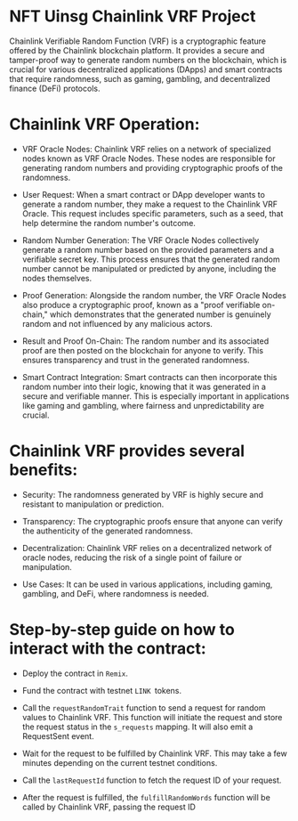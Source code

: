 # NFT Uinsg Chainlink VRF Project

Chainlink Verifiable Random Function (VRF) is a cryptographic feature offered by the Chainlink blockchain platform. It provides a secure and tamper-proof way to generate random numbers on the blockchain, which is crucial for various decentralized applications (DApps) and smart contracts that require randomness, such as gaming, gambling, and decentralized finance (DeFi) protocols.

# Chainlink VRF Operation:

- VRF Oracle Nodes: Chainlink VRF relies on a network of specialized nodes known as VRF Oracle Nodes. These nodes are responsible for generating random numbers and providing cryptographic proofs of the randomness.

- User Request: When a smart contract or DApp developer wants to generate a random number, they make a request to the Chainlink VRF Oracle. This request includes specific parameters, such as a seed, that help determine the random number's outcome.

- Random Number Generation: The VRF Oracle Nodes collectively generate a random number based on the provided parameters and a verifiable secret key. This process ensures that the generated random number cannot be manipulated or predicted by anyone, including the nodes themselves.

- Proof Generation: Alongside the random number, the VRF Oracle Nodes also produce a cryptographic proof, known as a "proof verifiable on-chain," which demonstrates that the generated number is genuinely random and not influenced by any malicious actors.

- Result and Proof On-Chain: The random number and its associated proof are then posted on the blockchain for anyone to verify. This ensures transparency and trust in the generated randomness.

- Smart Contract Integration: Smart contracts can then incorporate this random number into their logic, knowing that it was generated in a secure and verifiable manner. This is especially important in applications like gaming and gambling, where fairness and unpredictability are crucial.

# Chainlink VRF provides several benefits:

- Security: The randomness generated by VRF is highly secure and resistant to manipulation or prediction.

- Transparency: The cryptographic proofs ensure that anyone can verify the authenticity of the generated randomness.

- Decentralization: Chainlink VRF relies on a decentralized network of oracle nodes, reducing the risk of a single point of failure or manipulation.

- Use Cases: It can be used in various applications, including gaming, gambling, and DeFi, where randomness is needed.

# Step-by-step guide on how to interact with the contract:

- Deploy the contract in `Remix`.

- Fund the contract with testnet `LINK `tokens.

- Call the `requestRandomTrait` function to send a request for random values to Chainlink VRF. This function will initiate the request and store the request status in the `s_requests` mapping. It will also emit a RequestSent event.
- Wait for the request to be fulfilled by Chainlink VRF. This may take a few minutes depending on the current testnet conditions.
- Call the `lastRequestId` function to fetch the request ID of your request.
- After the request is fulfilled, the `fulfillRandomWords` function will be called by Chainlink VRF, passing the request ID
